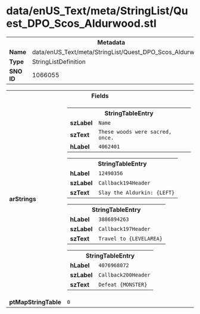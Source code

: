 <h1>data/enUS_Text/meta/StringList/Quest_DPO_Scos_Aldurwood.stl</h1><table><tr><th colspan="100%">Metadata</th></tr><tr><td><b>Name</b></td><td>data/enUS_Text/meta/StringList/Quest_DPO_Scos_Aldurwood.stl</td></tr><tr><td><b>Type</b></td><td>StringListDefinition</td></tr><tr><td><b>SNO ID</b></td><td>1066055</td></tr></table>

<table><tr><th colspan="100%">Fields</th></tr><tr><td><b>arStrings</b></td><td><table><tr><th colspan="100%">StringTableEntry</th></tr><tr><td><b>szLabel</b></td><td><code>Name</code></td></tr><tr><td><b>szText</b></td><td><code>These woods were sacred, once.</code></td></tr><tr><td><b>hLabel</b></td><td><code>4062401</code></td></tr></table>


<table><tr><th colspan="100%">StringTableEntry</th></tr><tr><td><b>hLabel</b></td><td><code>12490356</code></td></tr><tr><td><b>szLabel</b></td><td><code>Callback194Header</code></td></tr><tr><td><b>szText</b></td><td><code>Slay the Aldurkin: {LEFT}</code></td></tr></table>


<table><tr><th colspan="100%">StringTableEntry</th></tr><tr><td><b>hLabel</b></td><td><code>3886894263</code></td></tr><tr><td><b>szLabel</b></td><td><code>Callback197Header</code></td></tr><tr><td><b>szText</b></td><td><code>Travel to {LEVELAREA}</code></td></tr></table>


<table><tr><th colspan="100%">StringTableEntry</th></tr><tr><td><b>hLabel</b></td><td><code>4076968072</code></td></tr><tr><td><b>szLabel</b></td><td><code>Callback200Header</code></td></tr><tr><td><b>szText</b></td><td><code>Defeat {MONSTER}</code></td></tr></table>


</td></tr><tr><td><b>ptMapStringTable</b></td><td><code>0</code></td></tr></table>

